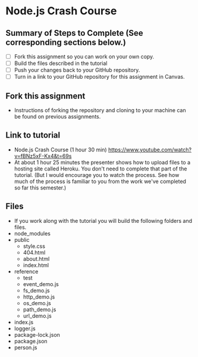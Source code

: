 # Node.js Crash Course

## Summary of Steps to Complete (See corresponding sections below.)
- [ ] Fork this assignment so you can work on your own copy.
- [ ] Build the files described in the tutorial
- [ ] Push your changes back to your GitHub repository.
- [ ] Turn in a link to your GitHub repository for this assignment in Canvas.

## Fork this assignment

* Instructions of forking the repository and cloning to your machine can be found on previous assignments.

## Link to tutorial

* Node.js Crash Course (1 hour 30 min) https://www.youtube.com/watch?v=fBNz5xF-Kx4&t=69s
* At about 1 hour 25 minutes the presenter shows how to upload files to a hosting site called Heroku. You don't need to complete that part of the tutorial. (But I would encourage you to watch the process. See how much of the process is familiar to you from the work we've completed so far this semester.)

## Files

* If you work along with the tutorial you will build the following folders and files.
* node_modules
* public
  * style.css
  * 404.html
  * about.html
  * index.html
* reference
  * test
  * event_demo.js
  * fs_demo.js
  * http_demo.js
  * os_demo.js
  * path_demo.js
  * url_demo.js
* index.js
* logger.js
* package-lock.json
* package.json
* person.js

